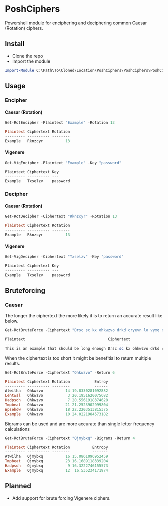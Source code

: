 # PoshCiphers
Powershell module for enciphering and deciphering common Caesar (Rotation) ciphers.

## Install
* Clone the repo
* Import the module
```powershell
Import-Module C:\Path\To\Cloned\Location\PoshCiphers\PoshCiphers\PoshCiphers.psm1
```

## Usage
### Encipher
#### Caesar (Rotation)
```powershell
Get-RotEncipher -Plaintext "Example" -Rotation 13

Plaintext Ciphertext Rotation
--------- ---------- --------
Example   Rknzcyr          13
```

#### Vigenere
```powershell
Get-VigEncipher -Plaintext "Example" -Key "password"

Plaintext Ciphertext Key
--------- ---------- ---
Example   Txselzv    password
```

### Decipher
#### Caesar (Rotation)
```powershell
Get-RotDecipher -Ciphertext "Rknzcyr" -Rotation 13

Plaintext Ciphertext Rotation
--------- ---------- --------
Example   Rknzcyr          13
```

#### Vigenere
```powershell
Get-VigDecipher -Ciphertext "Txselzv" -Key "password"

Plaintext Ciphertext Key
--------- ---------- ---
Example   Txselzv    password
```

## Bruteforcing
### Caesar
The longer the ciphertext the more likely it is to return an accurate result like below.
```powershell
Get-RotBruteForce -Ciphertext "Drsc sc kx ohkwzvo drkd cryevn lo vyxq oxyeqr"

Plaintext                                     Ciphertext                                    Rotation           Entroy
---------                                     ----------                                    --------           ------
This is an example that should be long enough Drsc sc kx ohkwzvo drkd cryevn lo vyxq oxyeqr       10 109.798786942039
```
When the ciphertext is too short it might be benefitial to return multiple results.
```powershell
Get-RotBruteForce -Ciphertext "Ohkwzvo" -Return 6

Plaintext Ciphertext Rotation           Entroy
--------- ---------- --------           ------
Atwilha   Ohkwzvo          14 19.8330281092882
Lehtwsl   Ohkwzvo           3 20.1951620075682
Hadpsoh   Ohkwzvo           7 20.5561918374628
Tmpbeat   Ohkwzvo          21 21.2523902999804
Wpsehdw   Ohkwzvo          18 22.2203513815375
Example   Ohkwzvo          10 24.0221984573182
```
Bigrams can be used and are more accurate than single letter frequency calculations
```powershell
Get-RotBruteForce -Ciphertext "Qjmybxq" -Bigrams -Return 4

Plaintext Ciphertext Rotation          Entropy
--------- ---------- --------          -------
Atwilha   Qjmybxq          16 15.0861096952459
Tmpbeat   Qjmybxq          23 16.1689118339204
Hadpsoh   Qjmybxq           9 16.3222746155573
Example   Qjmybxq          12  16.535234171974
```

## Planned
- Add support for brute forcing Vigenere ciphers.